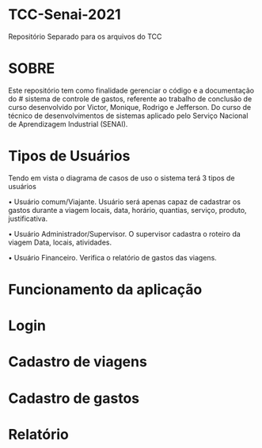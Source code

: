# TCC-Senai-2021
Repositório Separado para os arquivos do TCC 

# SOBRE
Este repositório tem como finalidade gerenciar o código e a documentação do # sistema de controle de gastos, referente ao trabalho de conclusão de curso desenvolvido por 
Victor, Monique, Rodrigo e Jefferson. Do curso de técnico de desenvolvimentos de sistemas aplicado pelo Serviço Nacional de Aprendizagem Industrial (SENAI).

# Tipos de Usuários
Tendo em vista o diagrama de casos de uso o sistema terá 3 tipos de usuários

•	Usuário comum/Viajante.
Usuário será apenas capaz de cadastrar os gastos durante a viagem
locais, data, horário, quantias, serviço, produto, justificativa.

•	Usuário Administrador/Supervisor.
O supervisor cadastra o roteiro da viagem
Data, locais, atividades.

•	Usuário Financeiro.
Verifica o relatório de gastos das viagens.

# Funcionamento da aplicação

# Login

# Cadastro de viagens

# Cadastro de gastos

# Relatório
